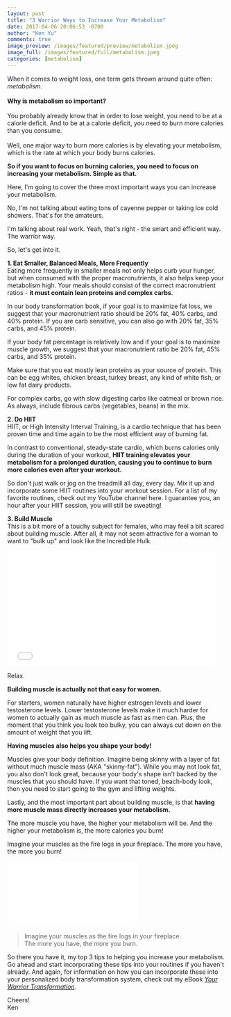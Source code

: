 ```yaml
---
layout: post
title: "3 Warrior Ways to Increase Your Metabolism"
date: 2017-04-06 20:06:53 -0700
author: "Ken Yu"
comments: true
image_preview: /images/featured/preview/metabolism.jpeg
image_full: /images/featured/full/metabolism.jpeg
categories: [metabolism]
---
```


When it comes to weight loss, one term gets thrown around quite often: *metabolism.*<br/>
<br/>
**Why is metabolism so important?**<br/>
<br/>
You probably already know that in order to lose weight, you need to be at a calorie deficit. And to be at a calorie deficit, you need to burn more calories than you consume.<br/>
<br/>
Well, one major way to burn more calories is by elevating your metabolism, which is the rate at which your body burns calories.

**So if you want to focus on burning calories, you need to focus on increasing your metabolism. Simple as that.**

Here, I'm going to cover the three most important ways you can increase your metabolism.

No, I'm not talking about eating tons of cayenne pepper or taking ice cold showers. That's for the amateurs.

I'm talking about real work. Yeah, that's right - the smart and efficient way. The warrior way.

So, let's get into it.

**1. Eat Smaller, Balanced Meals, More Frequently<br/>**
Eating more frequently in smaller meals not only helps curb your hunger, but when consumed with the proper macronutrients, it also helps keep your metabolism high. Your meals should consist of the correct macronutrient ratios - **it must contain lean proteins and complex carbs**.

In our body transformation book, if your goal is to maximize fat loss, we suggest that your macronutrient ratio should be 20% fat, 40% carbs, and 40% protein. If you are carb sensitive, you can also go with 20% fat, 35% carbs, and 45% protein.

If your body fat percentage is relatively low and if your goal is to maximize muscle growth, we suggest that your macronutrient ratio be 20% fat, 45% carbs, and 35% protein.

Make sure that you eat mostly lean proteins as your source of protein. This can be egg whites, chicken breast, turkey breast, any kind of white fish, or low fat dairy products.

For complex carbs, go with slow digesting carbs like oatmeal or brown rice. As always, include fibrous carbs (vegetables, beans) in the mix.

**2. Do HIIT<br/>**
HIIT, or High Intensity Interval Training, is a cardio technique that has been proven time and time again to be the most efficient way of burning fat.

In contrast to conventional, steady-state cardio, which burns calories only during the duration of your workout, **HIIT training elevates your metabolism for a prolonged duration, causing you to continue to burn more calories even after your workout.**

So don't just walk or jog on the treadmill all day, every day. Mix it up and incorporate some HIIT routines into your workout session. For a list of my favorite routines, check out my YouTube channel here. I guarantee you, an hour after your HIIT session, you will still be sweating!

**3. Build Muscle<br/>**
This is a bit more of a touchy subject for females, who may feel a bit scared about building muscle. After all, it may not seem attractive for a woman to want to "bulk up" and look like the Incredible Hulk.

<iframe src="//giphy.com/embed/copwHGtEBC2Yg" width="480" height="265.18950437317784" frameBorder="0" class="giphy-embed" allowFullScreen></iframe>

Relax.

**Building muscle is actually not that easy for women.**

For starters, women naturally have higher estrogen levels and lower testosterone levels. Lower testosterone levels make it much harder for women to actually gain as much muscle as fast as men can. Plus, the moment that you think you look too bulky, you can always cut down on the amount of weight that you lift.

**Having muscles also helps you shape your body!**

Muscles give your body definition. Imagine being skinny with a layer of fat without much muscle mass (AKA "skinny-fat"). While you may not look fat, you also don't look great, because your body's shape isn't backed by the muscles that you should have. If you want that toned, beach-body look, then you need to start going to the gym and lifting weights.

Lastly, and the most important part about building muscle, is that **having more muscle mass directly increases your metabolism.**

The more muscle you have, the higher your metabolism will be. And the higher your metabolism is, the more calories you burn!

Imagine your muscles as the fire logs in your fireplace. The more you have, the more you burn!

<iframe src="//giphy.com/embed/QXMSWeZAW0C08" frameBorder="0" class="giphy-embed" allowFullScreen></iframe>

> Imagine your muscles as the fire logs in your fireplace. <br/>The more you have, the more you burn.

So there you have it, my top 3 tips to helping you increase your metabolism. Go ahead and start incorporating these tips into your routines if you haven't already. And again, for information on how you can incorporate these into your personalized body transformation system, check out my eBook *[Your Warrior Transformation](https://gumroad.com/l/ivVMS "Your Warrior Transformation eBook")*.

Cheers!<br/>
Ken
